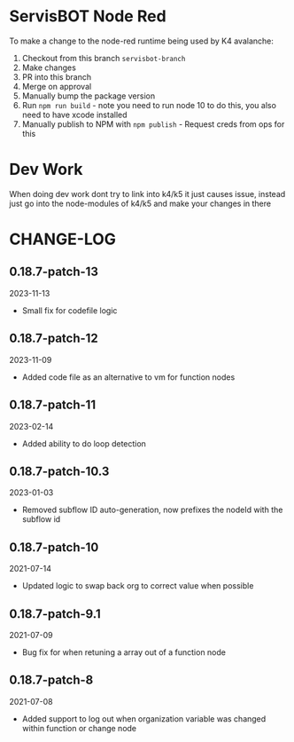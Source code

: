 # ServisBOT Node Red

To make a change to the node-red runtime being used by K4 avalanche:
1. Checkout from this branch `servisbot-branch`
2. Make changes
3. PR into this branch
4. Merge on approval
5. Manually bump the package version
6. Run `npm run build` - note you need to run node 10 to do this, you also need to have xcode installed
7. Manually publish to NPM with `npm publish` - Request creds from ops for this


# Dev Work
When doing dev work dont try to link into k4/k5 it just causes issue, instead just go into the node-modules of k4/k5 and make your changes in there

# CHANGE-LOG
## 0.18.7-patch-13
2023-11-13
- Small fix for codefile logic

## 0.18.7-patch-12
2023-11-09
- Added code file as an alternative to vm for function nodes

## 0.18.7-patch-11
2023-02-14
- Added ability to do loop detection

## 0.18.7-patch-10.3
2023-01-03
- Removed subflow ID auto-generation, now prefixes the nodeId with the subflow id

## 0.18.7-patch-10
2021-07-14
- Updated logic to swap back org to correct value when possible
  
## 0.18.7-patch-9.1
2021-07-09
- Bug fix for when retuning a array out of a function node


## 0.18.7-patch-8 
2021-07-08
- Added support to log out when organization variable was changed within function or change node